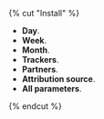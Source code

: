 {% cut "Install" %}

- **Day**.
- **Week**.
- **Month**.
- **Trackers**.
- **Partners**.
- **Attribution source**.
- **All parameters**.

{% endcut %}
